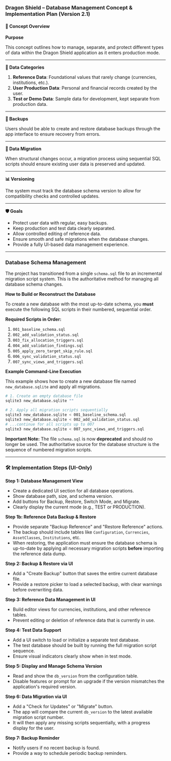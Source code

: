 ### **Dragon Shield – Database Management Concept & Implementation Plan (Version 2.1)**

#### 📘 **Concept Overview**

**Purpose**

This concept outlines how to manage, separate, and protect different types of data within the Dragon Shield application as it enters production mode.

-----

**🔄 Data Categories**

1.  **Reference Data**: Foundational values that rarely change (currencies, institutions, etc.).
2.  **User Production Data**: Personal and financial records created by the user.
3.  **Test or Demo Data**: Sample data for development, kept separate from production data.

-----

**💾 Backups**

Users should be able to create and restore database backups through the app interface to ensure recovery from errors.

-----

**🔁 Data Migration**

When structural changes occur, a migration process using sequential SQL scripts should ensure existing user data is preserved and updated.

-----

**📊 Versioning**

The system must track the database schema version to allow for compatibility checks and controlled updates.

-----

**🛡️ Goals**

  * Protect user data with regular, easy backups.
  * Keep production and test data clearly separated.
  * Allow controlled editing of reference data.
  * Ensure smooth and safe migrations when the database changes.
  * Provide a fully UI-based data management experience.

-----

### **Database Schema Management**

The project has transitioned from a single `schema.sql` file to an incremental migration script system. This is the authoritative method for managing all database schema changes.

**How to Build or Reconstruct the Database**

To create a new database with the most up-to-date schema, you **must** execute the following SQL scripts in their numbered, sequential order.

**Required Scripts in Order:**

1.  `001_baseline_schema.sql`
2.  `002_add_validation_status.sql`
3.  `003_fix_allocation_triggers.sql`
4.  `004_add_validation_findings.sql`
5.  `005_apply_zero_target_skip_rule.sql`
6.  `006_sync_validation_status.sql`
7.  `007_sync_views_and_triggers.sql`

**Example Command-Line Execution**

This example shows how to create a new database file named `new_database.sqlite` and apply all migrations.

```bash
# 1. Create an empty database file
sqlite3 new_database.sqlite ""

# 2. Apply all migration scripts sequentially
sqlite3 new_database.sqlite < 001_baseline_schema.sql
sqlite3 new_database.sqlite < 002_add_validation_status.sql
# ...continue for all scripts up to 007
sqlite3 new_database.sqlite < 007_sync_views_and_triggers.sql
```

**Important Note:** The file `schema.sql` is now **deprecated** and should no longer be used. The authoritative source for the database structure is the sequence of numbered migration scripts.

-----

### 🛠️ **Implementation Steps (UI-Only)**

**Step 1: Database Management View**

  * Create a dedicated UI section for all database operations.
  * Show database path, size, and schema version.
  * Add buttons for Backup, Restore, Switch Mode, and Migrate.
  * Clearly display the current mode (e.g., TEST or PRODUCTION).

**Step 1b: Reference Data Backup & Restore**

  * Provide separate "Backup Reference" and "Restore Reference" actions.
  * The backup should include tables like `Configuration`, `Currencies`, `AssetClasses`, `Institutions`, etc.
  * When restoring, the application must ensure the database schema is up-to-date by applying all necessary migration scripts **before** importing the reference data dump.

**Step 2: Backup & Restore via UI**

  * Add a "Create Backup" button that saves the entire current database file.
  * Provide a restore picker to load a selected backup, with clear warnings before overwriting data.

**Step 3: Reference Data Management in UI**

  * Build editor views for currencies, institutions, and other reference tables.
  * Prevent editing or deletion of reference data that is currently in use.

**Step 4: Test Data Support**

  * Add a UI switch to load or initialize a separate test database.
  * The test database should be built by running the full migration script sequence.
  * Ensure visual indicators clearly show when in test mode.

**Step 5: Display and Manage Schema Version**

  * Read and show the `db_version` from the configuration table.
  * Disable features or prompt for an upgrade if the version mismatches the application's required version.

**Step 6: Data Migration via UI**

  * Add a "Check for Updates" or "Migrate" button.
  * The app will compare the current `db_version` to the latest available migration script number.
  * It will then apply any missing scripts sequentially, with a progress display for the user.

**Step 7: Backup Reminder**

  * Notify users if no recent backup is found.
  * Provide a way to schedule periodic backup reminders.
